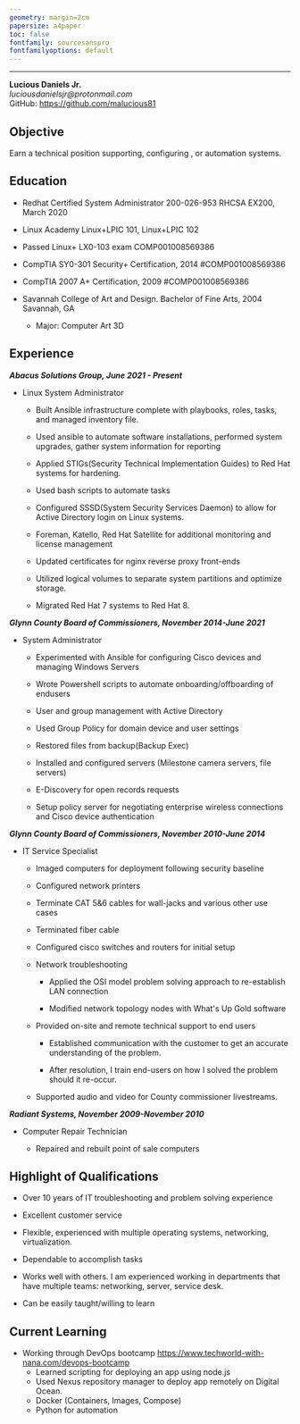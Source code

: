 ```yaml
---
geometry: margin=2cm
papersize: a4paper
toc: false
fontfamily: sourcesanspro
fontfamilyoptions: default
--- 
```


---

**Lucious Daniels Jr.**  
_luciousdanielsjr@protonmail.com_  
GitHub: https://github.com/malucious81  


## Objective  
Earn a technical position supporting, configuring , or automation systems.

## Education  


* Redhat Certified System Administrator 200-026-953 RHCSA EX200, March 2020  

* Linux Academy Linux+LPIC 101, Linux+LPIC 102  

* Passed Linux+ LX0-103 exam COMP001008569386  

* CompTIA SY0-301 Security+  Certification, 2014 #COMP001008569386  

* CompTIA 2007 A+ Certification, 2009 #COMP001008569386  

* Savannah College of Art and Design. Bachelor of Fine Arts, 2004 Savannah, GA
  * Major: Computer Art 3D  

## Experience  

_**Abacus Solutions Group, June 2021 - Present**_  

* Linux System Administrator  

  * Built Ansible infrastructure complete with playbooks, roles, tasks, and managed inventory file.

  * Used ansible to automate software installations, performed system upgrades, gather system information for reporting  

  * Applied STIGs(Security Technical Implementation Guides) to Red Hat systems for hardening.  

  * Used bash scripts to automate tasks  

  * Configured SSSD(System Security Services Daemon) to allow for Active Directory login on Linux systems.

  * Foreman, Katello, Red Hat Satellite for additional monitoring and license management  

  * Updated certificates for nginx reverse proxy front-ends  

  * Utilized logical volumes to separate system partitions and optimize storage.  

  * Migrated Red Hat 7 systems to Red Hat 8.


_**Glynn County Board of Commissioners, November 2014-June 2021**_  

* System Administrator  

  * Experimented with Ansible for configuring Cisco devices and managing Windows Servers  

  * Wrote Powershell scripts to automate onboarding/offboarding of endusers  

  * User and group management with Active Directory  

  * Used Group Policy for domain device and user settings  

  * Restored files from backup(Backup Exec)  

  * Installed and configured servers (Milestone camera servers, file servers)  

  * E-Discovery for open records requests  

  * Setup policy server for negotiating enterprise wireless connections and Cisco device authentication  


 _**Glynn County Board of Commissioners, November 2010-June 2014**_  

 * IT Service Specialist  

   * Imaged computers for deployment following security baseline  

   * Configured network printers  

   * Terminate CAT 5&6 cables for wall-jacks and various other use cases  

   * Terminated fiber cable  

   * Configured cisco switches and routers for initial setup  

   * Network troubleshooting  

     * Applied the OSI model problem solving approach to re-establish LAN connection  

     * Modified network topology nodes with What's Up Gold software  

   * Provided on-site and remote technical support to end users  

     * Established communication with the customer to get an accurate understanding of the problem.  

     * After resolution, I train end-users on how I solved the problem should it re-occur.  

   * Supported audio and video for County commissioner livestreams.  


_**Radiant Systems, November 2009-November 2010**_  

* Computer Repair Technician  

  * Repaired and rebuilt point of sale computers  


## Highlight of Qualifications  

* Over 10 years of IT troubleshooting and problem solving experience  

* Excellent customer service  

* Flexible, experienced with  multiple operating systems, networking, virtualization.

* Dependable to accomplish tasks  

* Works well with others. I am experienced working in departments that have multiple teams: networking, server, service desk.  

* Can be easily taught/willing to learn  

## Current Learning  

* Working through DevOps bootcamp https://www.techworld-with-nana.com/devops-bootcamp
  * Learned scripting for deploying an app using node.js
  * Used Nexus repository manager to deploy app remotely on Digital Ocean.
  * Docker (Containers, Images, Compose)  
  * Python for automation
